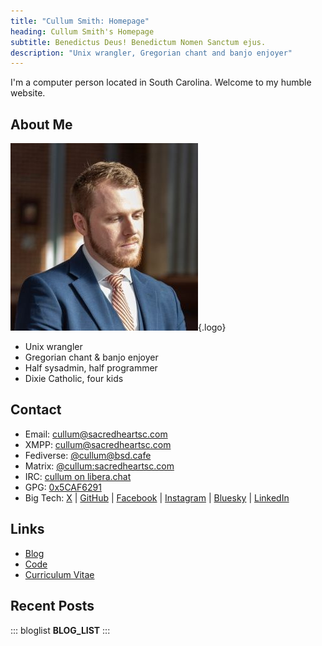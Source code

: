 ```yaml
---
title: "Cullum Smith: Homepage"
heading: Cullum Smith's Homepage
subtitle: Benedictus Deus! Benedictum Nomen Sanctum ejus.
description: "Unix wrangler, Gregorian chant and banjo enjoyer"
---
```


I'm a computer person located in South Carolina. Welcome to my humble website.

## About Me
![](me.jpg "Cullum Smith"){.logo}

- Unix wrangler
- Gregorian chant & banjo enjoyer
- Half sysadmin, half programmer
- Dixie Catholic, four kids

## Contact
- Email: [cullum@sacredheartsc.com](mailto:cullum@sacredheartsc.com)
- XMPP: [cullum@sacredheartsc.com](xmpp:cullum@sacredheartsc.com?message)
- Fediverse: <a rel="me" href="https://mastodon.bsd.cafe/@cullum">@cullum@bsd.cafe</a>
- Matrix: [@cullum:sacredheartsc.com](https://matrix.to/#/@cullum:sacredheartsc.com)
- IRC: [cullum on libera.chat](ircs://irc.libera.chat/cullum,isnick)
- GPG: [0x5CAF6291](/gpg.asc)
- Big Tech: [X](https://x.com/CullumSmith) |
            [GitHub](https://github.com/cullumsmith) |
            [Facebook](https://www.facebook.com/CullumSmith01) |
            [Instagram](https://www.instagram.com/dixiecatholic/) |
            [Bluesky](https://bsky.app/profile/cullum.sacredheartsc.com) |
            [LinkedIn](https://www.linkedin.com/in/cullumsmith/)

## Links
- [Blog](/blog/)
- [Code](https://git.sacredheartsc.com/)
- [Curriculum Vitae](/cv/)

## Recent Posts

::: bloglist
__BLOG_LIST__
:::
